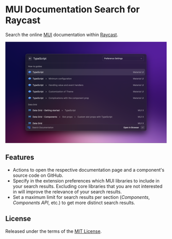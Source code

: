 # MUI Documentation Search for Raycast

Search the online [MUI](https://mui.com/) documentation within [Raycast](https://www.raycast.com/).

![screenshot](/metadata/1-search.png)

## Features

- Actions to open the respective documentation page and a component's source code on GitHub.
- Specify in the extension preferences which MUI libraries to include in your search results. Excluding core libraries that you are not interested in will improve the relevance of your search results.
- Set a maximum limit for search results per section (_Components_, _Components API_, etc.) to get more distinct search results.

## License

Released under the terms of the [MIT License](/LICENSE).

